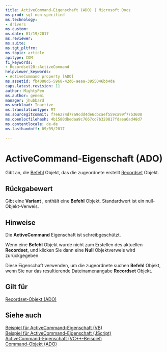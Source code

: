 ```yaml
---
title: ActiveCommand-Eigenschaft (ADO) | Microsoft Docs
ms.prod: sql-non-specified
ms.technology:
- drivers
ms.custom: 
ms.date: 01/19/2017
ms.reviewer: 
ms.suite: 
ms.tgt_pltfrm: 
ms.topic: article
apitype: COM
f1_keywords:
- Recordset20::ActiveCommand
helpviewer_keywords:
- ActiveCommand property [ADO]
ms.assetid: fb4088d5-5968-42d6-aeaa-3955046bb4da
caps.latest.revision: 11
author: MightyPen
ms.author: genemi
manager: jhubbard
ms.workload: Inactive
ms.translationtype: MT
ms.sourcegitcommit: f7e6274d77a9cdd4de6cbcaef559ca99f77b3608
ms.openlocfilehash: 4b1580dbedaa9c7667cd7b320817fdaea6ad48d7
ms.contentlocale: de-de
ms.lasthandoff: 09/09/2017

---
```

# <a name="activecommand-property-ado"></a>ActiveCommand-Eigenschaft (ADO)
Gibt an, die [Befehl](../../../ado/reference/ado-api/command-object-ado.md) Objekt, das die zugeordnete erstellt [Recordset](../../../ado/reference/ado-api/recordset-object-ado.md) Objekt.  
  
## <a name="return-value"></a>Rückgabewert  
 Gibt eine **Variant** , enthält eine **Befehl** Objekt. Standardwert ist ein null-Objekt-Verweis.  
  
## <a name="remarks"></a>Hinweise  
 Die **ActiveCommand** Eigenschaft ist schreibgeschützt.  
  
 Wenn eine **Befehl** Objekt wurde nicht zum Erstellen des aktuellen **Recordset**, und klicken Sie dann eine **Null** Objektverweis wird zurückgegeben.  
  
 Diese Eigenschaft verwenden, um die zugeordnete suchen **Befehl** Objekt, wenn Sie nur das resultierende Dateinamenangabe **Recordset** Objekt.  
  
## <a name="applies-to"></a>Gilt für  
 [Recordset-Objekt (ADO)](../../../ado/reference/ado-api/recordset-object-ado.md)  
  
## <a name="see-also"></a>Siehe auch  
 [Beispiel für ActiveCommand-Eigenschaft (VB)](../../../ado/reference/ado-api/activecommand-property-example-vb.md)   
 [Beispiel für ActiveCommand-Eigenschaft (JScript)](../../../ado/reference/ado-api/activecommand-property-example-jscript.md)   
 [ActiveCommand-Eigenschaft (VC++-Beispiel)](../../../ado/reference/ado-api/activecommand-property-example-vc.md)   
 [Command-Objekt (ADO)](../../../ado/reference/ado-api/command-object-ado.md)


